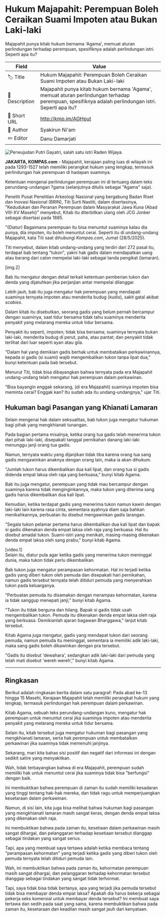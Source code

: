 # Hukum Majapahit: Perempuan Boleh Ceraikan Suami Impoten atau Bukan Laki-laki

Majapahit punya kitab hukum bernama 'Agama', memuat aturan perlindungan terhadap perempuan, spesifiknya adalah perlindungan istri. Seperti apa itu?

| Field         | Value                                                       |
|---------------|-------------------------------------------------------------|
| 🏷️ Title       | Hukum Majapahit: Perempuan Boleh Ceraikan Suami Impoten atau Bukan Laki-laki |
| 📝 Description | Majapahit punya kitab hukum bernama 'Agama', memuat aturan perlindungan terhadap perempuan, spesifiknya adalah perlindungan istri. Seperti apa itu? |
| 🔗 Short URL   | http://kmp.im/AGHput |
| 👤 Author      | Syakirun Ni'am |
| ✏️ Editor      | Danu Damarjati  |

![Perwujudan Putri Gayatri, salah satu istri Raden Wijaya.](https://asset.kompas.com/crops/IPIbbO895wK8b1xOauv1YQqMCtA=/0x90:800x624/750x500/data/photo/2024/01/17/65a7cf0fcb868.jpg)

**JAKARTA, KOMPAS.com** - Majapahit, kerajaan paling luas di wilayah ini pada 1293-1527 telah memiliki perangkat hukum yang lengkap, termasuk perlindungan hak perempuan di hadapan suaminya.

Ketentuan mengenai perlindungan perempuan ini di tertuang dalam teks perundang-undangan ?gama (selanjutnya ditulis sebagai \"Agama\" saja).

Peneliti Pusat Penelitian Arkeologi Nasional yang bergabung Badan Riset dan Inovasi Nasional (BRIN), Titi Surti Nastiti, dalam disertasinya, \"Kedudukan dan Peranan Perempuan dalam Masyarakat Jawa Kuna (Abad VIII-XV Masehi)\" menyebut, Kitab itu diterbitkan ulang oleh JCG Jonker sebagai disertasi pada 1885.

"(Diatur) Bagaimana perempuan itu bisa menuntut suaminya kalau dia punya, dia impoten, itu boleh menuntut cerai. Seperti itu di undang-undang Majapahit, kata Titi saat dihubungi *Kompas.com*, Jumat (28/5/2025).

Titi menyebut, dalam kitab undang-undang yang terdiri dari 272 pasal itu, terdapat bab tentang \"tukon\", yakni hak gadis dalam mendapatkan uang atau barang dari calon mempelai laki-laki sebagai tanda pengikat (lamaran).

\[img.2\]

Bab itu mengatur dengan detail terkait ketentuan pemberian tukon dan denda yang dijatuhkan jika perjanjian antar mempelai dilanggar.

Lebih jauh, bab itu juga mengatur hak perempuan yang mendapati suaminya ternyata impoten atau menderita budug (kudis), sakit gatal akibat *scabies*.

Dalam kitab itu disebutkan, seorang gadis yang belum pernah bercampur dengan suaminya, saat tidur bersama tidak tahu suaminya menderita penyakit yang melarang mereka untuk tidur bersama.

Penyakit itu seperti, impoten; tidak bisa bersama; suaminya ternyata bukan laki-laki, menderita budug di perut, paha, atau pantat; dan penyakit tidak terlihat dari luar seperti ayan atau gila.

"Dalam hal yang demikian gadis berhak untuk membatalkan perkawinannya, kepada si gadis (si suami) wajib mengembalikan tukon tanpa lipat dua," bunyi ketentuan pada bab tersebut.

Menurut Titi, tidak bisa dibayangkan bahwa ternyata pada era Majapahit undang-undang telah mengatur hak perempuan dalam perkawinan.

"Bisa bayangin enggak sekarang, (di era Majapahit) suaminya impoten bisa meminta cerai? Enggak kan? Itu sudah ada itu undang-undangnya," ujar Titi.

## Hukuman bagi Pasangan yang Khianati Lamaran

Selain mengenai hak dalam seksualitas, bab tukon juga mengatur hukuman bagi pihak yang mengkhianati tunangan.

Pada bagian pertama misalnya, ketika orang tua gadis telah menerima tukon dari pihak laki-laki, disepakati tanggal pernikahan danang laki-laki menunggu janji orang tua gadis.

Namun, ternyata waktu yang dijanjikan tidak tiba karena orang tua sang gadis mengawinkan anaknya dengan orang lain, maka ia akan dihukum.

"Jumlah tukon harus dikembalikan dua kali lipat, dan orang tua si gadis didenda empat laksa oleh raja yang berkuasa," bunyi kitab Agama.

Bab itu juga mengatur, perempuan yang tidak mau bercampur dengan suaminya karena tidak menginginkannya, maka tukon yang diterima sang gadis harus dikembalikan dua kali lipat.

Kemudian, ketika terdapat gadis yang menerima tukon namun kawin dengan laki-laki lain karena rasa cinta, sementara ayahnya diam saja bahkan menikahkannya, perbuatan itu disebut mengawinkan gadis larangan.

"Segala tukon pelamar pertama harus dikembalikan dua kali lipat dan bapak si gadis dikenakan denda empat laksa oleh raja yang berkuasa. Hal itu disebut amadal tukon. Suami-istri yang menikah, masing-masing dikenakan denda empat laksa oleh sang prabu," bunyi kitab Agama.

\[video.1\]\
Selain itu, diatur pula agar ketika gadis yang menerima tukon meninggal dunia, maka tukon tidak perlu dikembalikan.

Bab tukon juga mengatur perampasan kehormatan. Hal ini terjadi ketika gadis yang diberi tukon oleh pemuda dan disepakati hari pernikahan, namun gadis tersebut ternyata telah ditiduri pemuda yang menyerahkan tukon pada keluarganya.

"Perbuatan pemuda itu disamakan dengan merampas kehormatan, karena ia tidak sanggup menepati janji," bunyi kitab Agama.

"Tukon itu tidak berguna dan hilang. Bapak si gadis tidak usah mengembalikan tukon. Pemuda itu dikenakan denda empat laksa oleh raja yang berkuasa. Demikianlah ajaran bagawan Bharggawa," lanjut kitab tersebut.

Kitab Agama juga mengatur, gadis yang mendapat tukon dari seorang pemuda, namun pemuda itu meninggal, sementara ia memiliki adik laki-laki, maka sang gadis boleh dikawinkan dengan pra tersebut.

"Gadis itu disebut \'dewahara\', sedangkan adik laki-laki dari pemuda yang telah mati disebut \'wereh wereh\'," bunyi kitab Agama.

---
## Ringkasan

Berikut adalah ringkasan berita dalam satu paragraf: Pada abad ke-13 hingga 15 Masehi, Kerajaan Majapahit telah memiliki perangkat hukum yang lengkap, termasuk perlindungan hak perempuan dalam perkawinan.

 Kitab Agama, sebuah teks perundang-undangan kuno, mengatur hak perempuan untuk menuntut cerai jika suaminya impoten atau menderita penyakit yang melarang mereka untuk tidur bersama.

 Selain itu, kitab tersebut juga mengatur hukuman bagi pasangan yang mengkhianati lamaran, serta hak perempuan untuk membatalkan perkawinan jika suaminya tidak memenuhi janjinya.



Sekarang, mari kita bahas sisi positif dan negatif dari informasi ini dengan sedikit satire yang menyakitkan.

 Wah, tidak terbayangkan bahwa di era Majapahit, perempuan sudah memiliki hak untuk menuntut cerai jika suaminya tidak bisa "berfungsi" dengan baik.

 Ini membuktikan bahwa perempuan di zaman itu sudah memiliki kesadaran yang tinggi tentang hak-hak mereka, dan tidak ragu untuk memperjuangkan kesetaraan dalam perkawinan.

 Namun, di sisi lain, kita juga bisa melihat bahwa hukuman bagi pasangan yang mengkhianati lamaran masih sangat keras, dengan denda empat laksa yang dikenakan oleh raja.

 Ini membuktikan bahwa pada zaman itu, kesetiaan dalam perkawinan masih sangat dihargai, dan pelanggaran terhadap kesetiaan tersebut dianggap sebagai tindakan yang sangat serius.

 Tapi, apa yang membuat saya tertawa adalah ketika membaca tentang "perampasan kehormatan" yang terjadi ketika gadis yang diberi tukon oleh pemuda ternyata telah ditiduri pemuda lain.

 Wah, ini membuktikan bahwa pada zaman itu, kehormatan perempuan masih sangat dihargai, dan pelanggaran terhadap kehormatan tersebut dianggap sebagai tindakan yang sangat tidak terhormat.

 Tapi, saya tidak bisa tidak bertanya, apa yang terjadi jika pemuda tersebut tidak bisa membayar denda empat laksa? Apakah dia harus bekerja sebagai pekerja seks komersial untuk membayar denda tersebut? Ini membuat saya tertawa dan sedih pada saat yang sama, karena membuktikan bahwa pada zaman itu, kesetaraan dan keadilan masih sangat jauh dari kenyataan.
